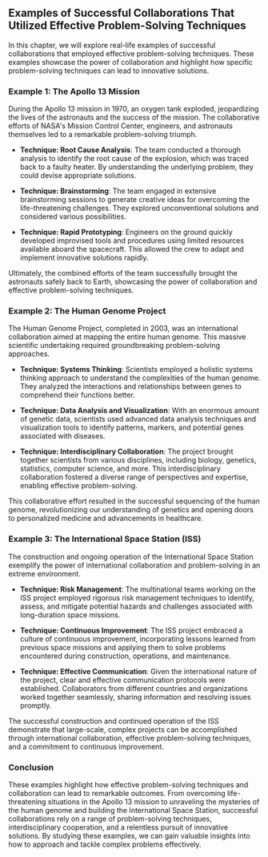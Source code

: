 Examples of Successful Collaborations That Utilized Effective Problem-Solving Techniques
---------------------------------------------------------------------------------------------------

In this chapter, we will explore real-life examples of successful collaborations that employed effective problem-solving techniques. These examples showcase the power of collaboration and highlight how specific problem-solving techniques can lead to innovative solutions.

### Example 1: The Apollo 13 Mission

During the Apollo 13 mission in 1970, an oxygen tank exploded, jeopardizing the lives of the astronauts and the success of the mission. The collaborative efforts of NASA's Mission Control Center, engineers, and astronauts themselves led to a remarkable problem-solving triumph.

* **Technique: Root Cause Analysis**: The team conducted a thorough analysis to identify the root cause of the explosion, which was traced back to a faulty heater. By understanding the underlying problem, they could devise appropriate solutions.

* **Technique: Brainstorming**: The team engaged in extensive brainstorming sessions to generate creative ideas for overcoming the life-threatening challenges. They explored unconventional solutions and considered various possibilities.

* **Technique: Rapid Prototyping**: Engineers on the ground quickly developed improvised tools and procedures using limited resources available aboard the spacecraft. This allowed the crew to adapt and implement innovative solutions rapidly.

Ultimately, the combined efforts of the team successfully brought the astronauts safely back to Earth, showcasing the power of collaboration and effective problem-solving techniques.

### Example 2: The Human Genome Project

The Human Genome Project, completed in 2003, was an international collaboration aimed at mapping the entire human genome. This massive scientific undertaking required groundbreaking problem-solving approaches.

* **Technique: Systems Thinking**: Scientists employed a holistic systems thinking approach to understand the complexities of the human genome. They analyzed the interactions and relationships between genes to comprehend their functions better.

* **Technique: Data Analysis and Visualization**: With an enormous amount of genetic data, scientists used advanced data analysis techniques and visualization tools to identify patterns, markers, and potential genes associated with diseases.

* **Technique: Interdisciplinary Collaboration**: The project brought together scientists from various disciplines, including biology, genetics, statistics, computer science, and more. This interdisciplinary collaboration fostered a diverse range of perspectives and expertise, enabling effective problem-solving.

This collaborative effort resulted in the successful sequencing of the human genome, revolutionizing our understanding of genetics and opening doors to personalized medicine and advancements in healthcare.

### Example 3: The International Space Station (ISS)

The construction and ongoing operation of the International Space Station exemplify the power of international collaboration and problem-solving in an extreme environment.

* **Technique: Risk Management**: The multinational teams working on the ISS project employed rigorous risk management techniques to identify, assess, and mitigate potential hazards and challenges associated with long-duration space missions.

* **Technique: Continuous Improvement**: The ISS project embraced a culture of continuous improvement, incorporating lessons learned from previous space missions and applying them to solve problems encountered during construction, operations, and maintenance.

* **Technique: Effective Communication**: Given the international nature of the project, clear and effective communication protocols were established. Collaborators from different countries and organizations worked together seamlessly, sharing information and resolving issues promptly.

The successful construction and continued operation of the ISS demonstrate that large-scale, complex projects can be accomplished through international collaboration, effective problem-solving techniques, and a commitment to continuous improvement.

### Conclusion

These examples highlight how effective problem-solving techniques and collaboration can lead to remarkable outcomes. From overcoming life-threatening situations in the Apollo 13 mission to unraveling the mysteries of the human genome and building the International Space Station, successful collaborations rely on a range of problem-solving techniques, interdisciplinary cooperation, and a relentless pursuit of innovative solutions. By studying these examples, we can gain valuable insights into how to approach and tackle complex problems effectively.
